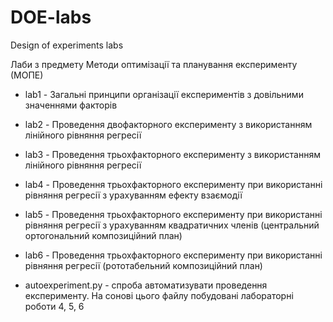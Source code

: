 # DOE-labs

Design of experiments labs

Лаби з предмету Методи оптимізації та планування експерименту (МОПЕ)

- lab1 - Загальні принципи організації експериментів з довільними значеннями факторів
- lab2 - Проведення двофакторного експерименту з використанням лінійного рівняння регресії
- lab3 - Проведення трьохфакторного експерименту з використанням лінійного рівняння регресії
- lab4 - Проведення трьохфакторного експерименту при використанні рівняння регресії з урахуванням ефекту взаємодії
- lab5 - Проведення трьохфакторного експерименту при використанні рівняння регресії з урахуванням квадратичних членів
(центральний ортогональний композиційний план)
- lab6 - Проведення трьохфакторного експерименту при використанні рівняння регресії (рототабельний композиційний план)

- autoexperiment.py - спроба автоматизувати проведення експерименту. На сонові цього файлу побудовані лабораторні роботи 4, 5, 6
